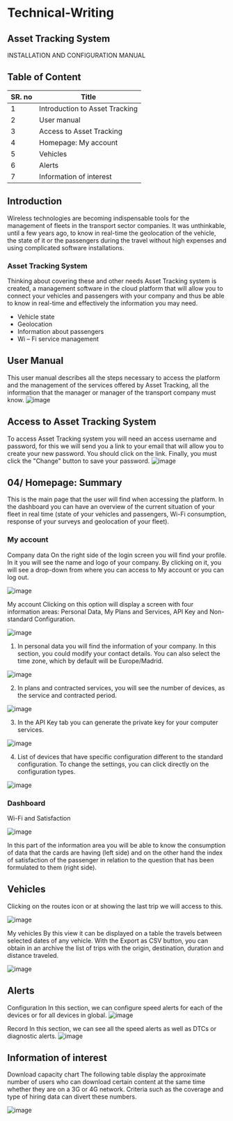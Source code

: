 # Technical-Writing
## Asset Tracking System
INSTALLATION AND CONFIGURATION MANUAL
## Table of Content
| SR. no | Title |
| ---- | ----- |
| 1 | Introduction to Asset Tracking |
| 2 | User manual |
| 3 | Access to Asset Tracking |
| 4 | Homepage: My account |
| 5 | Vehicles |
| 6 | Alerts |
| 7 | Information of interest |
## Introduction 
Wireless technologies are becoming indispensable tools for the management of fleets in the transport sector companies.
It was unthinkable, until a few years ago, to know in real-time the geolocation of the vehicle, the state of it or the passengers during the travel without high expenses and using complicated software installations.
### Asset Tracking System
Thinking about covering these and other needs Asset Tracking system is created, a management software in the cloud platform that will allow you to connect your vehicles and passengers with your company and thus be able to know in real-time and effectively the information you may need.
- Vehicle state
- Geolocation
- Information about passengers
- Wi – Fi service management
## User Manual
This user manual describes all the steps necessary to access the platform and the management of the services offered by Asset Tracking, all the information that the manager or manager of the transport company must know.
![image](https://user-images.githubusercontent.com/113215339/189496298-3763c809-2fbd-48a3-9d13-5a159aa30cff.png)
## Access to Asset Tracking System
To access Asset Tracking system you will need an access username and password, for this we will send you a link to your email that will allow you to create your new password. You should click on the link. Finally, you must click the "Change" button to save your password.
![image](https://user-images.githubusercontent.com/113215339/189496317-6ce0f257-36a0-4dc9-9776-e9544b5615b8.png)
## 04/ Homepage: Summary
This is the main page that the user will find when accessing the platform. In the dashboard you can have an overview of the current situation of your fleet in real time (state of your vehicles and passengers, Wi-Fi consumption, response of your surveys and geolocation of your fleet).
### My account
Company data
On the right side of the login screen you will find your profile. In it you will see the name and logo of your company. By clicking on it, you will see a drop-down from where you can access to My account or you can log out.

![image](https://user-images.githubusercontent.com/113215339/189496338-f9ae776c-3201-4fd9-a22e-59387e27e80d.png)

My account
Clicking on this option will display a screen with four information areas: Personal Data, My Plans and Services, API Key and Non-standard Configuration.

![image](https://user-images.githubusercontent.com/113215339/189496351-a331f3e5-4d5a-48fb-b022-98eb6df2f513.png)

1) In personal data you will find the information of your company. In this section, you could modify your contact details. You can also select the time zone, which by default will be Europe/Madrid.

![image](https://user-images.githubusercontent.com/113215339/189496393-9ea10b42-c89f-4a36-8ce9-16f77f4649c7.png)

2) In plans and contracted services, you will see the number of devices, as the service and contracted period.

![image](https://user-images.githubusercontent.com/113215339/189496410-accc89a1-d72a-40d5-b4ae-ea106d73951f.png)

3) In the API Key tab you can generate the private key for your computer services.

![image](https://user-images.githubusercontent.com/113215339/189496438-b5b9a887-f1f6-4ed0-a084-4fbeabb94dcc.png)

4) List of devices that have specific configuration different to the standard configuration. To change the settings, you can click directly on the configuration types.

![image](https://user-images.githubusercontent.com/113215339/189496463-de27c35c-6180-4186-ad42-bacc2a684f62.png)

### Dashboard
Wi-Fi and Satisfaction

![image](https://user-images.githubusercontent.com/113215339/189496527-7c3b4dd7-ff01-41c8-8466-ef1b7383f88c.png)

In this part of the information area you will be able to know the consumption of data that the cards are having (left side) and on the other hand the index of satisfaction of the passenger in relation to the question that has been formulated to them (right side).

##  Vehicles
Clicking on the routes icon or at showing the last trip we will access to this.

![image](https://user-images.githubusercontent.com/113215339/189496680-5a76921c-d882-419a-9787-f6de1321e75e.png)

My vehicles
By this view it can be displayed on a table the travels between selected dates of any vehicle.
With the Export as CSV button, you can obtain in an archive the list of trips with the origin, destination, duration and distance traveled.

![image](https://user-images.githubusercontent.com/113215339/189496732-a07d866d-5c4a-4e28-b9ca-e6d0050d4eb5.png)

## Alerts

Configuration
In this section, we can configure speed alerts for each of the devices or for all devices in global.
![image](https://user-images.githubusercontent.com/113215339/189496762-7566415f-23c9-4464-b3cd-73ba90bf0903.png)

Record
In this section, we can see all the speed alerts as well as DTCs or diagnostic alerts.
![image](https://user-images.githubusercontent.com/113215339/189496781-b8e9deec-1158-450c-bfe4-3349955071e7.png)

## Information of interest
Download capacity chart
The following table display the approximate number of users who can download certain content at the same
time whether they are on a 3G or 4G network.
Criteria such as the coverage and type of hiring data can divert these numbers.

![image](https://user-images.githubusercontent.com/113215339/189496809-c5011604-6658-4653-91f0-206c39f6bcc7.png)











